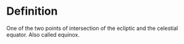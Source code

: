 # Definition

One of the two points of intersection of the ecliptic and the celestial
equator. Also called equinox.
